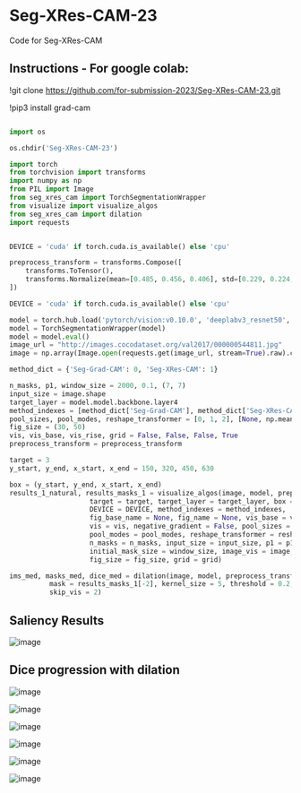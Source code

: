 # Seg-XRes-CAM-23

Code for Seg-XRes-CAM

## Instructions - For google colab:

!git clone https://github.com/for-submission-2023/Seg-XRes-CAM-23.git

!pip3 install grad-cam

```python

import os

os.chdir('Seg-XRes-CAM-23')

import torch
from torchvision import transforms
import numpy as np
from PIL import Image
from seg_xres_cam import TorchSegmentationWrapper
from visualize import visualize_algos
from seg_xres_cam import dilation
import requests


DEVICE = 'cuda' if torch.cuda.is_available() else 'cpu'

preprocess_transform = transforms.Compose([
    transforms.ToTensor(),
    transforms.Normalize(mean=[0.485, 0.456, 0.406], std=[0.229, 0.224, 0.225]),
])

DEVICE = 'cuda' if torch.cuda.is_available() else 'cpu'

model = torch.hub.load('pytorch/vision:v0.10.0', 'deeplabv3_resnet50', pretrained=True).to(DEVICE)
model = TorchSegmentationWrapper(model)
model = model.eval()
image_url = "http://images.cocodataset.org/val2017/000000544811.jpg"
image = np.array(Image.open(requests.get(image_url, stream=True).raw).convert("RGB"))

method_dict = {'Seg-Grad-CAM': 0, 'Seg-XRes-CAM': 1}

n_masks, p1, window_size = 2000, 0.1, (7, 7)
input_size = image.shape
target_layer = model.model.backbone.layer4
method_indexes = [method_dict['Seg-Grad-CAM'], method_dict['Seg-XRes-CAM'], method_dict['Seg-XRes-CAM']]
pool_sizes, pool_modes, reshape_transformer = [0, 1, 2], [None, np.mean, np.mean], False
fig_size = (30, 50)
vis, vis_base, vis_rise, grid = False, False, False, True
preprocess_transform = preprocess_transform

target = 3
y_start, y_end, x_start, x_end = 150, 320, 450, 630

box = (y_start, y_end, x_start, x_end)
results_1_natural, results_masks_1 = visualize_algos(image, model, preprocess_transform = preprocess_transform,
                    target = target, target_layer = target_layer, box = box, 
                    DEVICE = DEVICE, method_indexes = method_indexes, 
                    fig_base_name = None, fig_name = None, vis_base = vis_base, 
                    vis = vis, negative_gradient = False, pool_sizes = pool_sizes, 
                    pool_modes = pool_modes, reshape_transformer = reshape_transformer, 
                    n_masks = n_masks, input_size = input_size, p1 = p1, 
                    initial_mask_size = window_size, image_vis = image, vis_rise = vis_rise, 
                    fig_size = fig_size, grid = grid)

ims_med, masks_med, dice_med = dilation(image, model, preprocess_transform, target = target, box = box, DEVICE = DEVICE,
          mask = results_masks_1[-2], kernel_size = 5, threshold = 0.2, iterations = 10, original_prediction = results_1_natural[1],
          skip_vis = 2)
```  

## Saliency Results

![image](https://user-images.githubusercontent.com/127871419/226063304-87789063-5ea6-412b-83cc-ac11b95a02f9.png)

## Dice progression with dilation

![image](https://user-images.githubusercontent.com/127871419/226063330-7ce1d45f-7e70-44ee-a28a-8d8d7fd7b647.png)

![image](https://user-images.githubusercontent.com/127871419/226063430-3a784bdf-f9c8-4c47-90f1-746c7fedc0bb.png)

![image](https://user-images.githubusercontent.com/127871419/226063469-f19fdb5d-d38e-4ed6-a327-34f8db9c405c.png)

![image](https://user-images.githubusercontent.com/127871419/226063477-5d25cb03-ce16-402a-a7df-80d144204b85.png)

![image](https://user-images.githubusercontent.com/127871419/226063488-b0532e48-409b-44d0-95e9-d0ec6fcce67e.png)

![image](https://user-images.githubusercontent.com/127871419/226063505-29b9924b-8ac3-4eae-a4ef-73253508f66d.png)





